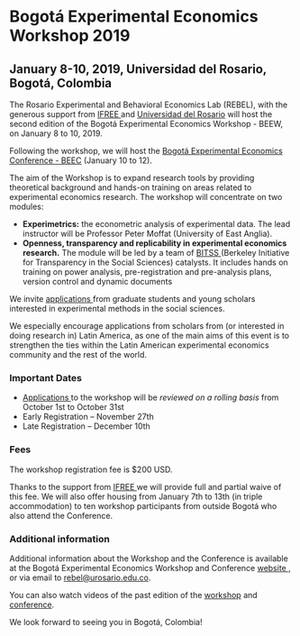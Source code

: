# Bogotá Experimental Economics Workshop 2019
## January 8-10, 2019, Universidad del Rosario, Bogotá, Colombia

The Rosario Experimental and Behavioral Economics Lab (REBEL), with the generous support from 
<a href="http://ifreeweb.org/" target="_blank"> IFREE </a> 
and <a href="http://www.urosario.edu.co/Facultad-de-Economia/Inicio/" target="_blank"> Universidad del Rosario</a> 
will host the second edition of the Bogotá Experimental Economics Workshop - BEEW, on January 8 to 10, 2019. 

Following the workshop, we will host the [Bogotá Experimental Economics Conference - BEEC](index) (January 10 to 12).

The aim of the Workshop is to expand research tools by providing theoretical background and 
hands-on training on areas related to experimental economics research. The workshop will concentrate on two modules: 

- **Experimetrics:** the econometric analysis of experimental data. The lead instructor will be Professor Peter Moffat (University of East Anglia).  
- **Openness, transparency and replicability in experimental economics research.** The module will be led by a team of <a href="https://www.bitss.org/" target="_blank"> BITSS </a> (Berkeley Initiative for Transparency in the Social Sciences) catalysts. It includes hands on training on power analysis, 
pre-registration and pre-analysis plans, version control and dynamic documents

We invite <a href="https://goo.gl/forms/MkS95HDaSCRk70ny1" target="_blank"> applications </a> from graduate students and young scholars interested in experimental methods in the social sciences. 

We especially encourage applications from scholars from (or interested in doing research in) Latin America, 
as one of the main aims of this event is to strengthen the ties within the Latin American experimental economics 
community and the rest of the world. 

### Important Dates
- <a href="https://goo.gl/forms/MkS95HDaSCRk70ny1" target="_blank"> Applications </a>
to the workshop will be _reviewed on a rolling basis_ from October 1st to October 31st
- Early Registration – November 27th
- Late Registration – December 10th

### Fees
The workshop registration fee is $200 USD. 

Thanks to the support from <a href="http://ifreeweb.org/" target="_blank"> IFREE </a> we will provide full and partial waive of this fee. We will also offer housing from January 7th to 13th (in triple accommodation) to ten workshop participants from outside Bogotá who also attend the Conference. 

### Additional information
Additional information about the Workshop and the Conference is available 
at the Bogotá Experimental Economics Workshop and Conference <a href="http://www.urosario.edu.co/beec" target="_blank"> website </a>, or via email to rebel@urosario.edu.co. 

You can also watch videos of the past edition of the 
<a href="https://www.youtube.com/watch?v=46hZ3e_MzgU" target="_blank"> workshop</a> and
<a href="https://www.youtube.com/watch?time_continue=3&v=3A2V9b9D14U" target="_blank"> conference</a>.

We look forward to seeing you in Bogotá, Colombia!

